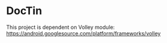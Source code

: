 # DocTin
This project is dependent on Volley module: https://android.googlesource.com/platform/frameworks/volley
